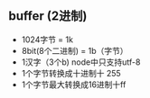 ## buffer (2进制)

- 1024字节 = 1k
- 8bit(8个二进制) = 1b（字节）
- 1汉字（3个b) node中只支持utf-8
- 1个字节转换成十进制十 255
- 1个字节最大转换成16进制十ff
